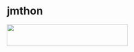 # jmthon

<p align="left"><a href="https://heroku.com/deploy?template=https://github.com/Jmthonub/roz"> <img src="https://img.shields.io/badge/Deploy%20To%20Heroku-purple?style=for-the-badge&logo=heroku" width="320" height="58.45"/></a></p>
